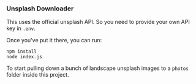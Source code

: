 ### Unsplash Downloader

This uses the official unsplash API. So you need to provide
your own API key in `.env`.

Once you've put it there, you can run:

```
npm install
node index.js
```

To start pulling down a bunch of landscape unsplash images to a `photos` folder inside this project.
